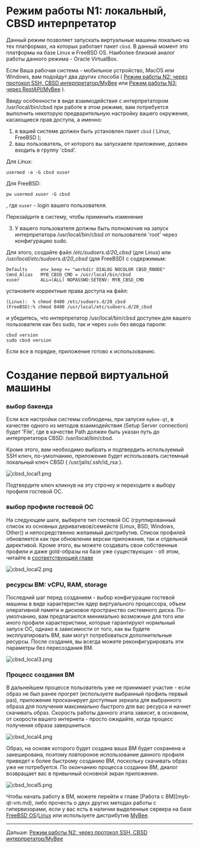 # Режим работы N1: локальный, CBSD интерпретатор

Данный режим позволяет запускать виртуальные машины локально на тех платформах, на которых работает пакет `cbsd`. В данный момент это платформы на базе Linux и FreeBSD OS.
Наиболее близкий аналог работы данного режима - Oracle VirtualBox.

Если Ваша рабочая система - мобильное устройство, MacOS или Windows, вам подойдут два других способа ( [Режим работы N2: через протокол SSH, CBSD интерпретатор/MyBee](myb-qt-cbsd-ssh.md) или [Режим работы N3: через RestAPI/MyBee](myb-qt-api.md) ).

Ввиду особенности в виде взаимодействия с интерпретатором /usr/local/bin/cbsd при работе в этом режиме, вам потребуется выполнить некоторую предварительную настройку вашего окружения, касающиеся прав доступа, а именно:

1) в вашей системе должен быть установлен пакет `cbsd` ( Linux, FreeBSD );
2) ваш пользователь, от которого вы запускаете приложение, должен входить в группу 'cbsd'.

Для Linux:
```
usermod -a -G cbsd xuser
```

Для FreeBSD:
```
pw usermod xuser -G cbsd

```

, где `xuser` - login вашего пользователя.

Перезайдите в систему, чтобы применить изменение

3) У вашего пользователя должны быть полномочия на запуск интерпретатора /usr/local/bin/cbsd от пользователя 'root' через конфигурацию sudo.

Для этого, создайте файл */etc/sudoers.d/20_cbsd* (для Linux) или */usr/local/etc/sudoers.d/20_cbsd* (для FreeBSD) с содержимым:
```
Defaults     env_keep += "workdir DIALOG NOCOLOR CBSD_RNODE"
Cmnd_Alias   MYB_CBSD_CMD = /usr/local/bin/cbsd
xuser        ALL=(ALL) NOPASSWD:SETENV: MYB_CBSD_CMD
```

установите корректные права доступа на файл:

```
(Linux):  % chmod 0400 /etc/sudoers.d/20_cbsd
(FreeBSD):% chmod 0400 /usr/local/etc/sudoers.d/20_cbsd
```

и убедитесь, что интерпретатор /usr/local/bin/cbsd доступен для вашего пользователя как без sudo, так и через `sudo` без ввода пароля:
```
cbsd version
sudo cbsd version
```

Если все в порядке, приложение готово к использованию.

# Создание первой виртуальной машины

### выбор бакенда

Если все настройки системы соблюдены, при запуске `mybee-qt`, в качестве одного из методов взаимодействия (Setup Server connection) будет 'File', где в качестве Path должен быть указан путь до интерпретатора CBSD: /usr/local/bin/cbsd.

Кроме этого, вам необходимо выбрать и подтвердить используемый SSH ключ, по-умолчанию, приложение будет использовать системный локальный ключ CBSD ( /usr/jails/.ssh/id_rsa ).

![cbsd_local1.png](/images/cbsd_local1.png)

Подтвердите ключ кликнув на эту строчку и переходите к выбору профиля гостевой ОС.

### выбор профиля гостевой ОС

На следующем шаге, выберете тип гостевой ОС (группированный список из основных деривативов/семейств (Linux, BSD, Windows, Other)) и непосредственно желаемый дистрибутив.
Список профилей обновляется как при обновлении версии приложения, так и отдельной директивой. Кроме этого, вы можете создавать свои собственные профили и даже gold-образы на базе уже существующих - об этом, читайте в [соответствующей главе](profiles.md)

![cbsd_local2.png](/images/cbsd_local2.png)

### ресурсы ВМ: vCPU, RAM, storage

Последний шаг перед созданием - выбор конфигурации гостевой машины в виде характеристик ядер виртуального процессора, объем оперативной памяти и дисковое пространство системного диска.
По-умолчанию, вам предлагаются минимально возможные для того или иного профиля характеристики, которые гарантируют нормльный запуск ОС, однако в зависимости от того, как вы будете эксплуатировать ВМ,
вам могут потребоваться дополнительные ресурсы. После создания, вы всегда можете реконфигурировать эти параметры без пересоздания ВМ.

![cbsd_local3.png](/images/cbsd_local3.png)

### Процесс создания ВМ

В дальнейшем процессе польователь уже не принимает участие  - если образ не был ранее прогрет (используете выбранный профиль первый раз), приложение просканирует доступные зеркала для выбранного образа для получения максимально быстрого для
вас ресурса и начнет скачивать образ. Скорость работы данного этапа зависит, в основном, от скорости вашего интернета - просто ожидайте, когда процесс получения образа завершниться.

![cbsd_local4.png](/images/cbsd_local4.png)

Образ, на основе которого будет создана ваша ВМ будет сохранена и закеширована, поэтому повтороное использование данного профиля приведет к более быстрому созданию ВМ, поскольку скачивать образ уже не потребуется.
По окончанию процесса создании ВМ, диалог возвращает вас в привычный основной экран приложения.

![cbsd_local5.png](/images/cbsd_local5.png)


Чтобы начать работу в ВМ, можете перейти к главе [Работа с ВМ][myb-qt-vm.md), либо прочесть о двух других методах работы с гипервизорами, если у вас есть в наличии выделенные сервера на базе [FreeBSD OS](https://www.freebsd.org/)/[Linux](https://kernel.org/) или используете дистрибутив [MyBee](https://myb.convectix.com).


---

Дальше: [Режим работы N2: через протокол SSH, CBSD интерпретатор/MyBee](myb-qt-cbsd-ssh.md)
